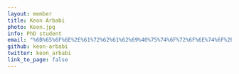 ```yaml
---
layout: member
title: Keon Arbabi
photo: Keon.jpg
info: PhD student
email: "%6B%65%6F%6E%2E%61%72%62%61%62%69%40%75%74%6F%72%6F%6E%74%6F%2E%63%61"
github: keon-arbabi
twitter: keon_arbabi
link_to_page: false
---
```

